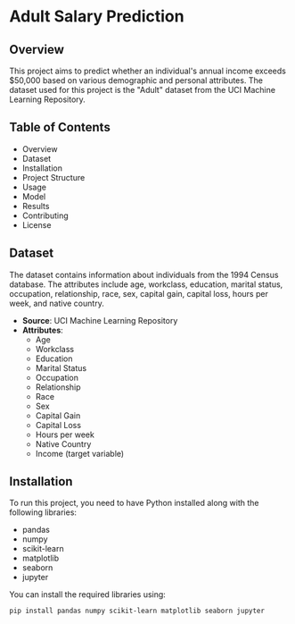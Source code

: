 # Adult Salary Prediction

## Overview
This project aims to predict whether an individual's annual income exceeds $50,000 based on various demographic and personal attributes. The dataset used for this project is the "Adult" dataset from the UCI Machine Learning Repository.

## Table of Contents
- Overview
- Dataset
- Installation
- Project Structure
- Usage
- Model
- Results
- Contributing
- License

## Dataset
The dataset contains information about individuals from the 1994 Census database. The attributes include age, workclass, education, marital status, occupation, relationship, race, sex, capital gain, capital loss, hours per week, and native country.

- **Source**: UCI Machine Learning Repository
- **Attributes**:
  - Age
  - Workclass
  - Education
  - Marital Status
  - Occupation
  - Relationship
  - Race
  - Sex
  - Capital Gain
  - Capital Loss
  - Hours per week
  - Native Country
  - Income (target variable)

## Installation
To run this project, you need to have Python installed along with the following libraries:
- pandas
- numpy
- scikit-learn
- matplotlib
- seaborn
- jupyter

You can install the required libraries using:
```bash
pip install pandas numpy scikit-learn matplotlib seaborn jupyter


